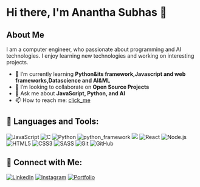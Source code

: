# Hi there, I'm Anantha Subhas 👋

## About Me

I am a computer engineer, who passionate about programming and AI technologies. I enjoy learning new technologies and working on interesting projects.

- 🌱 I’m currently learning **Python&its framework,Javascript and web frameworks,Datascience and AI&ML**
- 👯 I’m looking to collaborate on **Open Source Projects**
- 💬 Ask me about **JavaScript, Python, and AI**
- 📫 How to reach me: [click_me](mailto:subhasannadurai333@gmail.com)


## 🚀 Languages and Tools:

![JavaScript](https://img.shields.io/badge/-JavaScript-F7DF1E?style=flat-square&logo=JavaScript&logoColor=black)
![C](https://img.shields.io/badge/-C-A8B9CC?style=flat-square&logo=C&logoColor=white)
![Python](https://img.shields.io/badge/-Python-3776AB?style=flat-square&logo=Python&logoColor=white)
![python_framework](https://img.shields.io/badge/-Flask-000000?style=flat-square&logo=Flask&logoColor=white)
![](https://img.shields.io/badge/-Django-092E20?style=flat-square&logo=Django&logoColor=white)
![React](https://img.shields.io/badge/-React-61DAFB?style=flat-square&logo=React&logoColor=black)
![Node.js](https://img.shields.io/badge/-Node.js-339933?style=flat-square&logo=Node.js&logoColor=white)
![HTML5](https://img.shields.io/badge/-HTML5-E34F26?style=flat-square&logo=HTML5&logoColor=white)
![CSS3](https://img.shields.io/badge/-CSS3-1572B6?style=flat-square&logo=CSS3&logoColor=white)
![SASS](https://img.shields.io/badge/-Sass-CC6699?style=flat-square&logo=Sass&logoColor=white)
![Git](https://img.shields.io/badge/-Git-F05032?style=flat-square&logo=Git&logoColor=white)
![GitHub](https://img.shields.io/badge/-GitHub-181717?style=flat-square&logo=GitHub&logoColor=white)


## 🔗 Connect with Me:

[![LinkedIn](https://img.shields.io/badge/-LinkedIn-0A66C2?style=flat-square&logo=LinkedIn&logoColor=white)](www.linkedin.com/in/anantha-subhas)
[![Instagram](https://img.shields.io/badge/-Instagram-E4405F?style=flat-square&logo=Instagram&logoColor=white)](https://www.instagram.com/subhasannadurai/)
[![Portfolio](https://img.shields.io/badge/-Portfolio-000000?style=flat-square&logo=Portfolio&logoColor=white)]()
